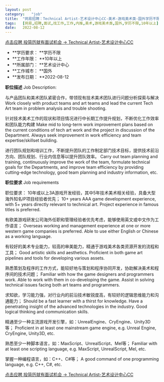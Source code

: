 ```yaml
---
layout:	post
category:	"job"
title:	"网易招聘：Technical Artist-艺术设计中心CC-美术-游戏美术类-国外学历不限10年以上"
tags:	[网易,招聘,面试,找工作,工作,内推,美术,游戏美术类,国外,学历不限,10年以上]
date:	2022-08-12
---
```


[点击应聘 投简历就有面试机会 -> Technical Artist-艺术设计中心CC](http://mobile.bole.netease.com/bole/boleDetail?id=36630&employeeId=346f03c3cda5f04c&key=all)



- **学历要求： **学历不限
- **工作年限： **10年以上
- **所属部门： **艺术设计中心
- **工作城市： **国外
- **发布日期： **2022-08-12



**职位描述**
Job Description:

与产品团队和美术团队紧密合作，带领现有技术美术团队进行问题分析探索与解决
Work closely with product teams and art teams and lead the current Tech Art team in problem analysis and trouble shooting.

针对技术美术工作的现状和项目情况进行中长期工作提升规划，不断优化工作效率和团队能力构建
Make mid to long-term work improvement plans based on the current conditions of tech art work and the project in discussion of the Department. Always seek improvement in work efficiency and team expertise/skillset building. 

进行团队规划和培训工作，不断提升团队的工作制定部门技术目标，提供技术前沿方向、团队规划、行业内信息等以提升团队效率。
Carry out team planning and training, continuously improve the work of the team, formulate technical goals for the Departments, and improve team efficiency by providing cutting-edge technology, good team planning and industry information, etc. 




**职位要求**
Job requirements 

职位要求：
10年或以上3A游戏开发经验，其中5年技术美术相关经验，具备大型海外知名IP项目经验者优先；
10+ years AAA game development experience, with 5+ years directly relevant to technical art. Project experience in famous titles is preferred.  

有欧美游戏研发公司海外任职和管理经验者优先考虑，能够使用英文或中文作为工作语言；
Overseas working and management experience at one or more western game companies is preferred. Able to use either English or Chinese as a working language. 

有较好的美术专业能力，较高的审美能力，精通于游戏美术各类资源开发的流程和工具；
Good artistic skills and aesthetics. Proficient in both game art pipelines and tools for developing various assets.

熟悉策划及程序的工作方式，能较好地与策划和程序协同开发，协助解决美术和程序间的技术问题；
Familiar with how the game designers and programmers work. Able to work with them in co-developing the game. Assist in solving technical issues facing both art teams and programmers. 

求知欲，学习能力强，对行业内的前沿技术敏锐度高，有较好的逻辑思维能力和沟通能力；
Should be a fast learner with a thirst for knowledge. Have a penetrating insight of the advanced technologies in the industry. Good logical thinking and communication skills. 

精通至少一种主流游戏开发引擎，如：UnrealEngine、CryEngine、Unity3D等；
Proficient in at least one mainstream game engine, e.g. Unreal Engine, CryEngine, Unity3D, etc.

熟悉至少一种脚本语言，如：MaxScript、UnrealScript、Mel等；
Familiar with at least one scripting language, e.g. MaxScript, UnrealScript, Mel, etc.

掌握一种编程语言，如：C++、C#等；
A good command of one programming language, e.g. C++, C#, etc.  
              



[点击应聘 投简历就有面试机会 -> Technical Artist-艺术设计中心CC](http://mobile.bole.netease.com/bole/boleDetail?id=36630&employeeId=346f03c3cda5f04c&key=all)
